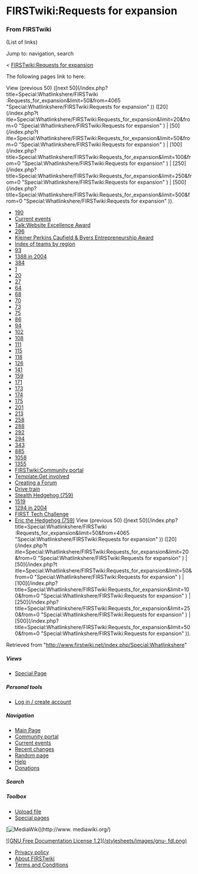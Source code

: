 # FIRSTwiki:Requests for expansion

### From FIRSTwiki

(List of links)

Jump to: navigation, search

&lt; [FIRSTwiki:Requests for
expansion](/index.php?title=FIRSTwiki:Requests_for_expansion&redirect=no
"FIRSTwiki:Requests for expansion" )  

The following pages link to here:

View (previous 50) ([next 50](/index.php?title=Special:Whatlinkshere/FIRSTwiki
:Requests_for_expansion&limit=50&from=4065
"Special:Whatlinkshere/FIRSTwiki:Requests for expansion" )) ([20](/index.php?t
itle=Special:Whatlinkshere/FIRSTwiki:Requests_for_expansion&limit=20&from=0
"Special:Whatlinkshere/FIRSTwiki:Requests for expansion" ) | [50](/index.php?t
itle=Special:Whatlinkshere/FIRSTwiki:Requests_for_expansion&limit=50&from=0
"Special:Whatlinkshere/FIRSTwiki:Requests for expansion" ) | [100](/index.php?
title=Special:Whatlinkshere/FIRSTwiki:Requests_for_expansion&limit=100&from=0
"Special:Whatlinkshere/FIRSTwiki:Requests for expansion" ) | [250](/index.php?
title=Special:Whatlinkshere/FIRSTwiki:Requests_for_expansion&limit=250&from=0
"Special:Whatlinkshere/FIRSTwiki:Requests for expansion" ) | [500](/index.php?
title=Special:Whatlinkshere/FIRSTwiki:Requests_for_expansion&limit=500&from=0
"Special:Whatlinkshere/FIRSTwiki:Requests for expansion" )).

  * [190](/index.php/190 "190" )
  * [Current events](/index.php/Current_events "Current events" )
  * [Talk:Website Excellence Award](/index.php/Talk:Website_Excellence_Award "Talk:Website Excellence Award" )
  * [296](/index.php/296 "296" )
  * [Kleiner Perkins Caufield &amp; Byers Entrepreneurship Award](/index.php/Kleiner_Perkins_Caufield_%26_Byers_Entrepreneurship_Award "Kleiner Perkins Caufield & Byers Entrepreneurship Award" )
  * [Index of teams by region](/index.php/Index_of_teams_by_region "Index of teams by region" )
  * [93](/index.php/93 "93" )
  * [1388 in 2004](/index.php/1388_in_2004 "1388 in 2004" )
  * [384](/index.php/384 "384" )
  * [1](/index.php/1 "1" )
  * [20](/index.php/20 "20" )
  * [27](/index.php/27 "27" )
  * [64](/index.php/64 "64" )
  * [68](/index.php/68 "68" )
  * [70](/index.php/70 "70" )
  * [73](/index.php/73 "73" )
  * [75](/index.php/75 "75" )
  * [86](/index.php/86 "86" )
  * [94](/index.php/94 "94" )
  * [102](/index.php/102 "102" )
  * [108](/index.php/108 "108" )
  * [111](/index.php/111 "111" )
  * [115](/index.php/115 "115" )
  * [118](/index.php/118 "118" )
  * [126](/index.php/126 "126" )
  * [141](/index.php/141 "141" )
  * [159](/index.php/159 "159" )
  * [171](/index.php/171 "171" )
  * [173](/index.php/173 "173" )
  * [174](/index.php/174 "174" )
  * [175](/index.php/175 "175" )
  * [201](/index.php/201 "201" )
  * [213](/index.php/213 "213" )
  * [258](/index.php/258 "258" )
  * [288](/index.php/288 "288" )
  * [292](/index.php/292 "292" )
  * [294](/index.php/294 "294" )
  * [343](/index.php/343 "343" )
  * [885](/index.php/885 "885" )
  * [1058](/index.php/1058 "1058" )
  * [1355](/index.php/1355 "1355" )
  * [FIRSTwiki:Community portal](/index.php/FIRSTwiki:Community_portal "FIRSTwiki:Community portal" )
  * [Template:Get involved](/index.php/Template:Get_involved "Template:Get involved" )
  * [Creating a Forum](/index.php/Creating_a_Forum "Creating a Forum" )
  * [Drive train](/index.php/Drive_train "Drive train" )
  * [Stealth Hedgehog (759)](/index.php/Stealth_Hedgehog_%28759%29 "Stealth Hedgehog \(759\)" )
  * [1519](/index.php/1519 "1519" )
  * [1294 in 2004](/index.php/1294_in_2004 "1294 in 2004" )
  * [FIRST Tech Challenge](/index.php/FIRST_Tech_Challenge "FIRST Tech Challenge" )
  * [Eric the Hedgehog (759)](/index.php/Eric_the_Hedgehog_%28759%29 "Eric the Hedgehog \(759\)" )
View (previous 50) ([next 50](/index.php?title=Special:Whatlinkshere/FIRSTwiki
:Requests_for_expansion&limit=50&from=4065
"Special:Whatlinkshere/FIRSTwiki:Requests for expansion" )) ([20](/index.php?t
itle=Special:Whatlinkshere/FIRSTwiki:Requests_for_expansion&limit=20&from=0
"Special:Whatlinkshere/FIRSTwiki:Requests for expansion" ) | [50](/index.php?t
itle=Special:Whatlinkshere/FIRSTwiki:Requests_for_expansion&limit=50&from=0
"Special:Whatlinkshere/FIRSTwiki:Requests for expansion" ) | [100](/index.php?
title=Special:Whatlinkshere/FIRSTwiki:Requests_for_expansion&limit=100&from=0
"Special:Whatlinkshere/FIRSTwiki:Requests for expansion" ) | [250](/index.php?
title=Special:Whatlinkshere/FIRSTwiki:Requests_for_expansion&limit=250&from=0
"Special:Whatlinkshere/FIRSTwiki:Requests for expansion" ) | [500](/index.php?
title=Special:Whatlinkshere/FIRSTwiki:Requests_for_expansion&limit=500&from=0
"Special:Whatlinkshere/FIRSTwiki:Requests for expansion" )).

Retrieved from "<http://www.firstwiki.net/index.php/Special:Whatlinkshere>"

##### Views

  * [Special Page](/index.php/Special:Whatlinkshere/FIRSTwiki:Requests_for_expansion)

##### Personal tools

  * [Log in / create account](/index.php?title=Special:Userlogin&returnto=Special:Whatlinkshere)

[](/index.php/Main_Page "Main Page" )

##### Navigation

  * [Main Page](/index.php/Main_Page)
  * [Community portal](/index.php/FIRSTwiki:Community_portal)
  * [Current events](/index.php/Current_events)
  * [Recent changes](/index.php/Special:Recentchanges)
  * [Random page](/index.php/Special:Random)
  * [Help](/index.php/Help:Contents)
  * [Donations](/index.php/FIRSTwiki:Site_support)

##### Search



##### Toolbox

  * [Upload file](/index.php/Special:Upload)
  * [Special pages](/index.php/Special:Specialpages)

[![MediaWiki](/skins/common/images/poweredby_mediawiki_88x31.png)](http://www.
mediawiki.org/)

[![GNU Free Documentation License 1.2](/stylesheets/images/gnu-
fdl.png)](http://www.gnu.org/copyleft/fdl.html)

  * [Privacy policy](/index.php/FIRSTwiki:Privacy_policy "FIRSTwiki:Privacy policy" )
  * [About FIRSTwiki](/index.php/FIRSTwiki:About "FIRSTwiki:About" )
  * [Terms and Conditions](/index.php/FIRSTwiki:Terms_and_conditions "FIRSTwiki:Terms and conditions" )

